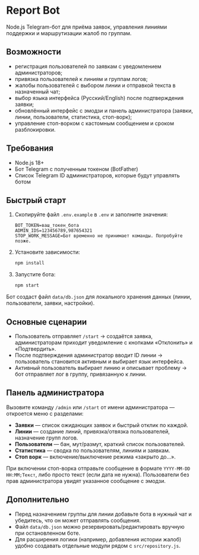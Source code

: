 ﻿# Report Bot

Node.js Telegram-бот для приёма заявок, управления линиями поддержки и маршрутизации жалоб по группам.

## Возможности

- регистрация пользователей по заявкам с уведомлением администраторов;
- привязка пользователей к линиям и группам логов;
- жалобы пользователей с выбором линии и отправкой текста в назначенный чат;
- выбор языка интерфейса (Русский/English) после подтверждения заявки;
- обновлённый интерфейс с эмодзи и панель администратора (заявки, линии, пользователи, статистика, стоп-ворк);
- управление стоп-ворком с кастомным сообщением и сроком разблокировки.

## Требования

- Node.js 18+
- Бот Telegram с полученным токеном (BotFather)
- Список Telegram ID администраторов, которые будут управлять ботом

## Быстрый старт

1. Скопируйте файл `.env.example` в `.env` и заполните значения:
   ```env
   BOT_TOKEN=ваш_токен_бота
   ADMIN_IDS=123456789,987654321
   STOP_WORK_MESSAGE=Бот временно не принимает команды. Попробуйте позже.
   ```
2. Установите зависимости:
   ```bash
   npm install
   ```
3. Запустите бота:
   ```bash
   npm start
   ```

Бот создаст файл `data/db.json` для локального хранения данных (линии, пользователи, заявки, настройки).

## Основные сценарии

- Пользователь отправляет `/start` → создаётся заявка, администраторам приходит уведомление с кнопками «Отклонить» и «Подтвердить».
- После подтверждения администратор вводит ID линии → пользователь становится активным и выбирает язык интерфейса.
- Активный пользователь выбирает линию и описывает проблему → бот отправляет лог в группу, привязанную к линии.

## Панель администратора

Вызовите команду `/admin` или `/start` от имени администратора — откроется меню с разделами:

- **Заявки** — список ожидающих заявок и быстрый отклик по каждой.
- **Линии** — создание линий, привязка/отвязка пользователей, назначение групп логов.
- **Пользователи** — бан, мут/размут, краткий список пользователей.
- **Статистика** — сводка по пользователям, линиям и заявкам.
- **Стоп ворк** — включение/выключение режима «закрыто до…».

При включении стоп-ворка отправьте сообщение в формате `YYYY-MM-DD HH:MM;Текст`, либо просто текст (если дата не нужна). Пользователи без прав администратора увидят указанное сообщение с эмодзи.

## Дополнительно

- Перед назначением группы для линии добавьте бота в нужный чат и убедитесь, что он может отправлять сообщения.
- Файл `data/db.json` можно резервировать/редактировать вручную при остановленном боте.
- Для расширения логики (например, добавления истории жалоб) удобно создавать отдельные модули рядом с `src/repository.js`.
